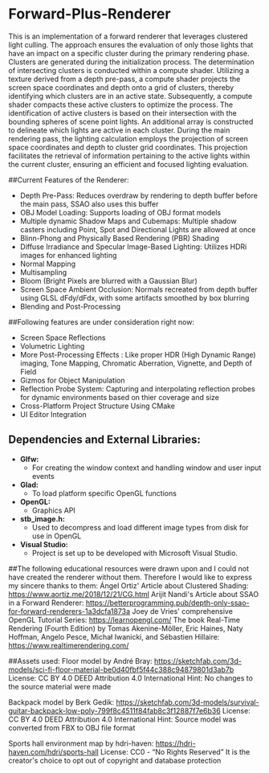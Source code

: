 # Forward-Plus-Renderer

This is an implementation of a forward renderer that leverages clustered light culling. The approach ensures the evaluation of only those lights that have an impact on a specific cluster during the primary rendering phase. Clusters are generated during the initialization process. The determination of intersecting clusters is conducted within a compute shader. Utilizing a texture derived from a depth pre-pass, a compute shader projects the screen space coordinates and depth onto a grid of clusters, thereby identifying which clusters are in an active state.
Subsequently, a compute shader compacts these active clusters to optimize the process. The identification of active clusters is based on their intersection with the bounding spheres of scene point lights. An additional array is constructed to delineate which lights are active in each cluster. During the main rendering pass, the lighting calculation employs the projection of screen space coordinates and depth to cluster grid coordinates. This projection facilitates the retrieval of information pertaining to the active lights within the current cluster, ensuring an efficient and focused lighting evaluation.

##Current Features of the Renderer:

- Depth Pre-Pass: Reduces overdraw by rendering to depth buffer before the main pass, SSAO also uses this buffer
- OBJ Model Loading: Supports loading of OBJ format models
- Multiple dynamic Shadow Maps and Cubemaps: Multiple shadow casters including Point, Spot and Directional Lights are allowed at once
- Blinn-Phong and Physically Based Rendering (PBR) Shading
- Diffuse Irradiance and Specular Image-Based Lighting: Utilizes HDRi images for enhanced lighting
- Normal Mapping
- Multisampling
- Bloom (Bright Pixels are blurred with a Gaussian Blur)
- Screen Space Ambient Occlusion: Normals recreated from depth buffer using GLSL dFdy/dFdx, with some artifacts smoothed by box blurring
- Blending and Post-Processing

##Following features are under consideration right now:

- Screen Space Reflections
- Volumetric Lighting
- More Post-Processing Effects : Like proper HDR (High Dynamic Range) imaging, Tone Mapping, Chromatic Aberration, Vignette, and Depth of Field
- Gizmos for Object Manipulation
- Reflection Probe System: Capturing and interpolating reflection probes for dynamic environments based on thier coverage and size
- Cross-Platform Project Structure Using CMake
- UI Editor Integration

## Dependencies and External Libraries:
* **Glfw:**
	- For creating the window context and handling window and user input events
* **Glad:**
	- To load platform specific OpenGL functions
* **OpenGL:**
	- Graphics API
* **stb_image.h:**
	- Used to decompress and load different image types from disk for use in OpenGL
* **Visual Studio:**
	- Project is set up to be developed with Microsoft Visual Studio.
	
##The following educational resources were drawn upon and I could not have created the renderer without them. Therefore I would like to express my sincere thanks to them:
Ángel Ortiz' Article about Clustered Shading: https://www.aortiz.me/2018/12/21/CG.html
Arijit Nandi's Article about SSAO in a Forward Renderer: https://betterprogramming.pub/depth-only-ssao-for-forward-renderers-1a3dcfa1873a
Joey de Vries' comprehensive OpenGL Tutorial Series: https://learnopengl.com/
The book Real-Time Rendering (Fourth Edition) by Tomas Akenine-Möller, Eric Haines, Naty Hoffman, Angelo Pesce, Michał Iwanicki, and Sébastien Hillaire: https://www.realtimerendering.com/

##Assets used:
Floor model by André Bray:
https://sketchfab.com/3d-models/sci-fi-floor-material-be0d40fbf5f44c388c94879801d3ab7b
License:
CC BY 4.0 DEED
Attribution 4.0 International
Hint:
No changes to the source material were made

Backpack model by Berk Gedik:
https://sketchfab.com/3d-models/survival-guitar-backpack-low-poly-799f8c4511f84fab8c3f12887f7e6b36
License:
CC BY 4.0 DEED
Attribution 4.0 International
Hint:
Source model was converted from FBX to OBJ file format

Sports hall environment map by hdri-haven:
https://hdri-haven.com/hdri/sports-hall
License:
CC0 - “No Rights Reserved”
It is the creator's choice to opt out of copyright and database protection